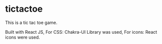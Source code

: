 # tictactoe
This is a tic tac toe game.

Built with React JS,
For CSS: Chakra-UI Library was used,
For icons: React icons were used.